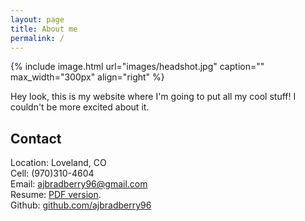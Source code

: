 ```yaml
---
layout: page
title: About me
permalink: /
---
```


{% include image.html url="images/headshot.jpg" caption="" max_width="300px" align="right" %}

Hey look, this is my website where I'm going to put all my cool stuff! I couldn't be more excited about it.

## Contact

Location: Loveland, CO <br />
Cell: (970)310-4604<br />
Email: [ajbradberry96@gmail.com]<br />
Resume: [PDF version](../images/resume_software.pdf).<br />
Github: [github.com/ajbradberry96](http://github.com/ajbradberry96)

[ajbradberry96@gmail.com]: mailto:ajbradberry96@gmail.com
